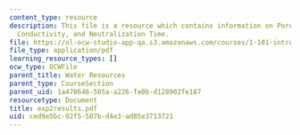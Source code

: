 ```yaml
---
content_type: resource
description: This file is a resource which contains information on Porosity, Hydraulic
  Conductivity, and Neutralization Time.
file: https://ol-ocw-studio-app-qa.s3.amazonaws.com/courses/1-101-introduction-to-civil-and-environmental-engineering-design-i-fall-2006/ced9e5bc92f5507bd4e3ad85e3713721_exp2results.pdf
file_type: application/pdf
learning_resource_types: []
ocw_type: OCWFile
parent_title: Water Resources
parent_type: CourseSection
parent_uid: 1a478646-505a-a226-fa0b-d128902fe187
resourcetype: Document
title: exp2results.pdf
uid: ced9e5bc-92f5-507b-d4e3-ad85e3713721
---
```

